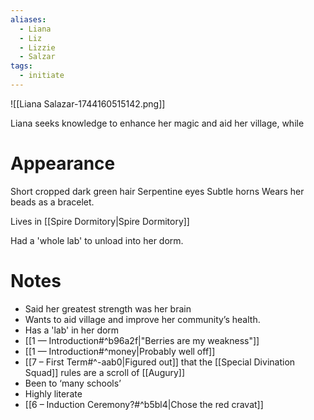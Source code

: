 ```yaml
---
aliases:
  - Liana
  - Liz
  - Lizzie
  - Salzar
tags:
  - initiate
---
```

![[Liana Salazar-1744160515142.png]]

Liana seeks knowledge to enhance her magic and aid her village, while

# Appearance
Short cropped dark green hair
Serpentine eyes
Subtle horns
Wears her beads as a bracelet.

Lives in [[Spire Dormitory|Spire Dormitory]]

Had a 'whole lab' to unload into her dorm.

# Notes
- Said her greatest strength was her brain
- Wants to aid village and improve her community’s health.
- Has a 'lab' in her dorm
- [[1 — Introduction#^b96a2f|"Berries are my weakness"]]
- [[1 — Introduction#^money|Probably well off]]
- [[7 – First Term#^-aab0|Figured out]] that the [[Special Divination Squad]] rules are a scroll of [[Augury]] 
- Been to ‘many schools’
- Highly literate
- [[6 – Induction Ceremony?#^b5bl4|Chose the red cravat]]
